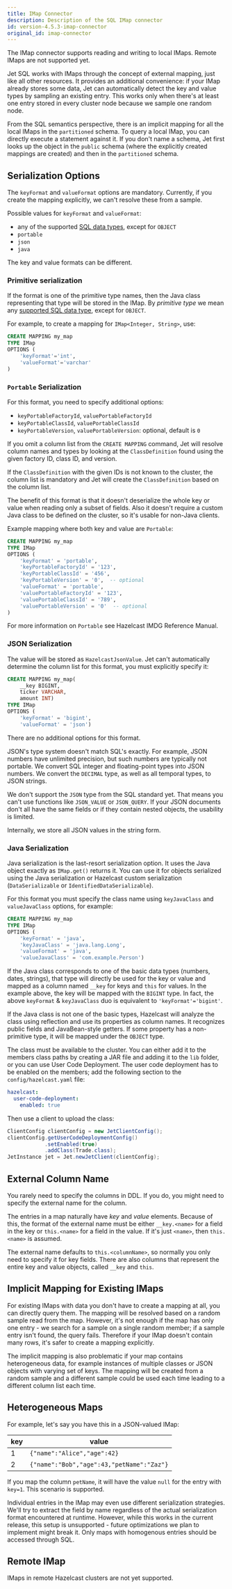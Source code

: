 ```yaml
---
title: IMap Connector
description: Description of the SQL IMap connector
id: version-4.5.3-imap-connector
original_id: imap-connector
---
```


The IMap connector supports reading and writing to local IMaps. Remote
IMaps are not supported yet.

Jet SQL works with IMaps through the concept of external mapping, just
like all other resources. It provides an additional convenience: if your
IMap already stores some data, Jet can automatically detect the key and
value types by sampling an existing entry. This works only when there's
at least one entry stored in every cluster node because we sample one
random node.

From the SQL semantics perspective, there is an implicit mapping for all
the local IMaps in the `partitioned` schema. To query a local IMap, you
can directly execute a statement against it. If you don't name a schema,
Jet first looks up the object in the `public` schema (where the
explicitly created mappings are created) and then in the `partitioned`
schema.

## Serialization Options

The `keyFormat` and `valueFormat` options are mandatory. Currently, if
you create the mapping explicitly, we can't resolve these from a sample.

Possible values for `keyFormat` and `valueFormat`:

* any of the supported [SQL data
  types](https://docs.hazelcast.org/docs/4.2.4/manual/html-single/index.html#data-types),
  except for `OBJECT`
* `portable`
* `json`
* `java`

The key and value formats can be different.

### Primitive serialization

If the format is one of the primitive type names, then the Java class
representing that type will be stored in the IMap. By _primitive type_
we mean any [supported SQL data
type](https://docs.hazelcast.org/docs/4.2.4/manual/html-single/index.html#data-types),
except for `OBJECT`.

For example, to create a mapping for `IMap<Integer, String>`, use:

```sql
CREATE MAPPING my_map
TYPE IMap
OPTIONS (
    'keyFormat'='int',
    'valueFormat'='varchar'
)
```

### `Portable` Serialization

For this format, you need to specify additional options:

* `keyPortableFactoryId`, `valuePortableFactoryId`
* `keyPortableClassId`, `valuePortableClassId`
* `keyPortableVersion`, `valuePortableVersion`: optional, default is `0`

If you omit a column list from the `CREATE MAPPING` command, Jet will
resolve column names and types by looking at the `ClassDefinition`
found using the given factory ID, class ID, and version.

If the `ClassDefinition` with the given IDs is not known to the cluster,
the column list is mandatory and Jet will create the `ClassDefinition`
based on the column list.

The benefit of this format is that it doesn't deserialize the whole key
or value when reading only a subset of fields. Also it doesn't require a
custom Java class to be defined on the cluster, so it's usable for
non-Java clients.

Example mapping where both key and value are `Portable`:

```sql
CREATE MAPPING my_map
TYPE IMap
OPTIONS (
    'keyFormat' = 'portable',
    'keyPortableFactoryId' = '123',
    'keyPortableClassId' = '456',
    'keyPortableVersion' = '0',  -- optional
    'valueFormat' = 'portable',
    'valuePortableFactoryId' = '123',
    'valuePortableClassId' = '789',
    'valuePortableVersion' = '0'  -- optional
)
```

For more information on `Portable` see Hazelcast IMDG Reference Manual.

### JSON Serialization

The value will be stored as `HazelcastJsonValue`. Jet can't
automatically determine the column list for this format, you must
explicitly specify it:

```sql
CREATE MAPPING my_map(
    __key BIGINT,
    ticker VARCHAR,
    amount INT)
TYPE IMap
OPTIONS (
    'keyFormat' = 'bigint',
    'valueFormat' = 'json')
```

There are no additional options for this format.

JSON's type system doesn't match SQL's exactly. For example, JSON
numbers have unlimited precision, but such numbers are typically not
portable. We convert SQL integer and floating-point types into JSON
numbers. We convert the `DECIMAL` type, as well as all temporal types,
to JSON strings.

We don't support the `JSON` type from the SQL standard yet. That means
you can't use functions like `JSON_VALUE` or `JSON_QUERY`. If your JSON
documents don't all have the same fields or if they contain nested
objects, the usability is limited.

Internally, we store all JSON values in the string form.

### Java Serialization

Java serialization is the last-resort serialization option. It uses the
Java object exactly as `IMap.get()` returns it. You can use it for
objects serialized using the Java serialization or Hazelcast custom
serialization (`DataSerializable` or `IdentifiedDataSerializable`).

For this format you must specify the class name using `keyJavaClass` and
`valueJavaClass` options, for example:

```sql
CREATE MAPPING my_map
TYPE IMap
OPTIONS (
    'keyFormat' = 'java',
    'keyJavaClass' = 'java.lang.Long',
    'valueFormat' = 'java',
    'valueJavaClass' = 'com.example.Person')
```

If the Java class corresponds to one of the basic data types (numbers,
dates, strings), that type will directly be used for the key or value
and mapped as a column named `__key` for keys and `this` for values. In
the example above, the key will be mapped with the `BIGINT` type. In
fact, the above `keyFormat` & `keyJavaClass` duo is equivalent to
`'keyFormat'='bigint'`.

If the Java class is not one of the basic types, Hazelcast will analyze
the class using reflection and use its properties as column names. It
recognizes public fields and JavaBean-style getters. If some property
has a non-primitive type, it will be mapped under the `OBJECT` type.

The class must be available to the cluster. You can either add it to the
members class paths by creating a JAR file and adding it to the `lib`
folder, or you can use User Code Deployment. The user code deployment
has to be enabled on the members; add the following section to the
`config/hazelcast.yaml` file:

```yaml
hazelcast:
  user-code-deployment:
    enabled: true
```

Then use a client to upload the class:

```java
ClientConfig clientConfig = new JetClientConfig();
clientConfig.getUserCodeDeploymentConfig()
            .setEnabled(true)
            .addClass(Trade.class);
JetInstance jet = Jet.newJetClient(clientConfig);
```

## External Column Name

You rarely need to specify the columns in DDL. If you do, you might need
to specify the external name for the column.

The entries in a map naturally have _key_ and _value_ elements. Because
of this, the format of the external name must be either `__key.<name>`
for a field in the key or `this.<name>` for a field in the value. If
it's just `<name>`, then `this.<name>` is assumed.

The external name defaults to `this.<columnName>`, so normally you only
need to specify it for key fields. There are also columns that represent
the entire key and value objects, called `__key` and `this`.

## Implicit Mapping for Existing IMaps

For existing IMaps with data you don't have to create a mapping at all,
you can directly query them. The mapping will be resolved based on a
random sample read from the map. However, it's not enough if the map has
only one entry - we search for a sample on a single random member; if a
sample entry isn't found, the query fails. Therefore if your IMap
doesn't contain many rows, it's safer to create a mapping explicitly.

The implicit mapping is also problematic if your map contains
heterogeneous data, for example instances of multiple classes or JSON
objects with varying set of keys. The mapping will be created from a
random sample and a different sample could be used each time leading to
a different column list each time.

## Heterogeneous Maps

For example, let's say you have this in a JSON-valued IMap:

|key|value|
|-|-|
|1|`{"name":"Alice","age":42}`|
|2|`{"name":"Bob","age":43,"petName":"Zaz"}`|

If you map the column `petName`, it will have the value `null` for the
entry with `key=1`. This scenario is supported.

Individual entries in the IMap may even use different serialization
strategies. We'll try to extract the field by name regardless of the
actual serialization format encountered at runtime. However, while this
works in the current release, this setup is unsupported - future
optimizations we plan to implement might break it. Only maps with
homogenous entries should be accessed through SQL.

## Remote IMap

IMaps in remote Hazelcast clusters are not yet supported.
